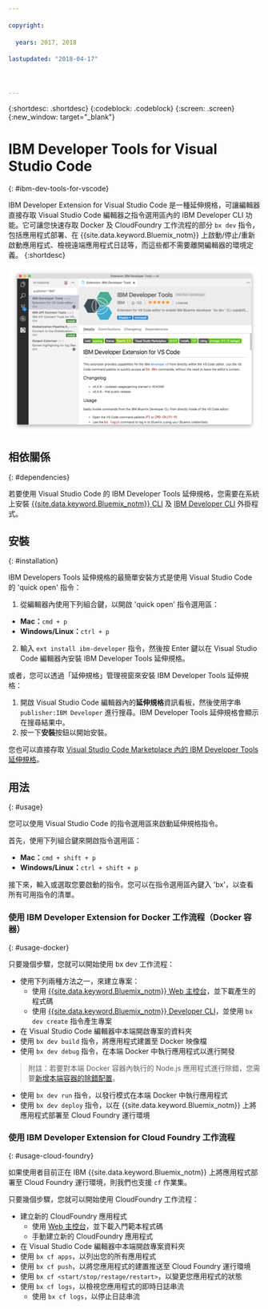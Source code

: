 ```yaml
---

copyright:

  years: 2017, 2018

lastupdated: "2018-04-17"



---
```


{:shortdesc: .shortdesc}
{:codeblock: .codeblock}
{:screen: .screen}
{:new_window: target="_blank"}

# IBM Developer Tools for Visual Studio Code
{: #ibm-dev-tools-for-vscode}

IBM Developer Extension for Visual Studio Code 是一種延伸規格，可讓編輯器直接存取 Visual Studio Code 編輯器之指令選用區內的 IBM Developer CLI 功能。它可讓您快速存取 Docker 及 CloudFoundry 工作流程的部分 `bx dev` 指令，包括應用程式部署、在 {{site.data.keyword.Bluemix_notm}} 上啟動/停止/重新啟動應用程式、檢視遠端應用程式日誌等，而這些都不需要離開編輯器的環境定義。
{:shortdesc}

![IBM Developer Tools 延伸規格下載畫面的畫面擷取。](vscode.png "Visual Studio Code 內的延伸規格下載畫面")

## 相依關係
{: #dependencies}

若要使用 Visual Studio Code 的 IBM Developer Tools 延伸規格，您需要在系統上安裝 [{{site.data.keyword.Bluemix_notm}} CLI](https://plugins.ng.bluemix.net/ui/home.html) 及 [IBM Developer CLI](index.html) 外掛程式。

## 安裝
{: #installation}

IBM Developers Tools 延伸規格的最簡單安裝方式是使用 Visual Studio Code 的 'quick open' 指令：

1. 從編輯器內使用下列組合鍵，以開啟 'quick open' 指令選用區：

  * **Mac：**`cmd + p`
  * **Windows/Linux：**`ctrl + p`

2. 輸入 `ext install ibm-developer` 指令，然後按 Enter 鍵以在 Visual Studio Code 編輯器內安裝 IBM Developer Tools 延伸規格。

或者，您可以透過「延伸規格」管理視窗來安裝 IBM Developer Tools 延伸規格：

1. 開啟 Visual Studio Code 編輯器內的**延伸規格**資訊看板，然後使用字串 `publisher:IBM Developer` 進行搜尋。IBM Developer Tools 延伸規格會顯示在搜尋結果中。  
2. 按一下**安裝**按鈕以開始安裝。

您也可以直接存取 [Visual Studio Code Marketplace 內的 IBM Developer Tools 延伸規格](https://marketplace.visualstudio.com/items?itemName=IBM.ibm-developer)。

## 用法
{: #usage}

您可以使用 Visual Studio Code 的指令選用區來啟動延伸規格指令。

首先，使用下列組合鍵來開啟指令選用區：

* **Mac：**`cmd + shift + p`
* **Windows/Linux：**`ctrl + shift + p`

接下來，輸入或選取您要啟動的指令。您可以在指令選用區內鍵入 'bx'，以查看所有可用指令的清單。

### 使用 IBM Developer Extension for Docker 工作流程（Docker 容器）
{: #usage-docker}

只要幾個步驟，您就可以開始使用 bx dev 工作流程：
* 使用下列兩種方法之一，來建立專案：
  * 使用 [{{site.data.keyword.Bluemix_notm}} Web 主控台](https://console.ng.bluemix.net/developer/getting-started/)，並下載產生的程式碼
  * 使用 [{{site.data.keyword.Bluemix_notm}} Developer CLI](index.html)，並使用 `bx dev create` 指令產生專案
* 在 Visual Studio Code 編輯器中本端開啟專案的資料夾
* 使用 `bx dev build` 指令，將應用程式建置至 Docker 映像檔
* 使用 `bx dev debug` 指令，在本端 Docker 中執行應用程式以進行開發
> 附註：若要對本端 Docker 容器內執行的 Node.js 應用程式進行除錯，您需要[新增本端容器的除錯配置](https://github.com/IBM-Bluemix/ibm-developer-extension-vscode#debugging-nodejs-apps-within-the-local-docker-container)。
* 使用 `bx dev run` 指令，以發行模式在本端 Docker 中執行應用程式
* 使用 `bx dev deploy` 指令，以在 {{site.data.keyword.Bluemix_notm}} 上將應用程式部署至 Cloud Foundry 運行環境 

### 使用 IBM Developer Extension for Cloud Foundry 工作流程
{: #usage-cloud-foundry}

如果使用者目前正在 IBM {{site.data.keyword.Bluemix_notm}} 上將應用程式部署至 Cloud Foundry 運行環境，則我們也支援 `cf` 作業集。

只要幾個步驟，您就可以開始使用 CloudFoundry 工作流程：
* 建立新的 CloudFoundry 應用程式
  * 使用 [Web 主控台](https://console.ng.bluemix.net/dashboard/cf-apps)，並下載入門範本程式碼
  * 手動建立新的 CloudFoundry 應用程式
* 在 Visual Studio Code 編輯器中本端開啟專案資料夾
* 使用 `bx cf apps`，以列出您的所有應用程式
* 使用 `bx cf push`，以將您應用程式的建置推送至 Cloud Foundry 運行環境
* 使用 `bx cf <start/stop/restage/restart>`，以變更您應用程式的狀態
* 使用 `bx cf logs`，以檢視您應用程式的即時日誌串流
  * 使用 `bx cf logs`，以停止日誌串流
